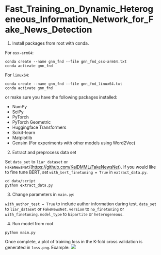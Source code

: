 # Fast_Training_on_Dynamic_Heterogeneous_Information_Network_for_Fake_News_Detection

1. Install packages from root with conda. 

For `osx-arm64`:
```
conda create --name gnn_fnd --file gnn_fnd_osx-arm64.txt
conda activate gnn_fnd
```

For `linux64`:
```
conda create --name gnn_fnd --file gnn_fnd_linux64.txt
conda activate gnn_fnd
```

or make sure you have the following packages installed:
  * NumPy
  * SciPy
  * PyTorch
  * PyTorch Geometric
  * Huggingface Transformers
  * Scikit-learn
  * Matplotlib
  * Gensim (For experiments with other models using Word2Vec)

2. Extract and preprocess data set

Set `data_set` to `liar_dataset` or `FakeNewsNet`((https://github.com/KaiDMML/FakeNewsNet).
If you would like to fine tune BERT, set `with_bert_finetuning = True` in `extract_data.py`. 

```
cd data/script
python extract_data.py
```

3. Change parameters in `main.py`:

  `with_author_test = True` to include author information during test.
  `data_set` to `liar_dataset` or `FakeNewsNet`.
  `version` to `no_finetuning` or `with_finetuning`.
  `model_type` to `bipartite` or `heterogeneous`. 

4. Run model from root
```
python main.py
```

Once complete, a plot of training loss in the K-fold cross validation is generated in `loss.png`. Example:
![](https://github.com/v-raina/GNN_Fake_News_Detection/blob/main/loss.png?raw=true)

